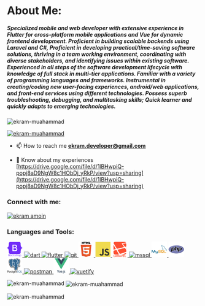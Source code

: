 <h1>About Me:</h1>
<h5>Specialized mobile and web developer with extensive experience in Flutter for cross-platform mobile applications and Vue for dynamic frontend development. Proficient in building scalable backends using Laravel and C#, Proficient in developing practical/time-saving software solutions, thriving in a team working environment, coordinating with diverse stakeholders, and identifying issues within existing software. Experienced in all steps of the software development lifecycle with knowledge of full stack in multi-tier applications. Familiar with a variety of programming languages and frameworks. Instrumental in creating/coding new user-facing experiences, android/web applications, and front-end services using different technologies. Possess superb troubleshooting, debugging, and multitasking skills; Quick learner and quickly adapts to emerging technologies.</h5>

<p align="left"> <img src="https://komarev.com/ghpvc/?username=ekram-muahammad&label=Profile%20views&color=0e75b6&style=flat" alt="ekram-muahammad" /> </p>

<p align="left"> <a href="https://github.com/ryo-ma/github-profile-trophy"><img src="https://github-profile-trophy.vercel.app/?username=ekram-muahammad" alt="ekram-muahammad" /></a> </p>

- 📫 How to reach me **ekram.developer@gmail.com**

- 📄 Know about my experiences [https://drive.google.com/file/d/1lBHwpiQ-popj8aD9NgW8c1HObDj_yRkP/view?usp=sharing](https://drive.google.com/file/d/1lBHwpiQ-popj8aD9NgW8c1HObDj_yRkP/view?usp=sharing)

<h3 align="left">Connect with me:</h3>
<p align="left">
<a href="https://linkedin.com/in/ekram amoin" target="blank"><img align="center" src="https://raw.githubusercontent.com/rahuldkjain/github-profile-readme-generator/master/src/images/icons/Social/linked-in-alt.svg" alt="ekram amoin" height="30" width="40" /></a>
</p>

<h3 align="left">Languages and Tools:</h3>
<p align="left"> <a href="https://getbootstrap.com" target="_blank" rel="noreferrer"> <img src="https://raw.githubusercontent.com/devicons/devicon/master/icons/bootstrap/bootstrap-plain-wordmark.svg" alt="bootstrap" width="40" height="40"/> </a> <a href="https://dart.dev" target="_blank" rel="noreferrer"> <img src="https://www.vectorlogo.zone/logos/dartlang/dartlang-icon.svg" alt="dart" width="40" height="40"/> </a> <a href="https://flutter.dev" target="_blank" rel="noreferrer"> <img src="https://www.vectorlogo.zone/logos/flutterio/flutterio-icon.svg" alt="flutter" width="40" height="40"/> </a> <a href="https://git-scm.com/" target="_blank" rel="noreferrer"> <img src="https://www.vectorlogo.zone/logos/git-scm/git-scm-icon.svg" alt="git" width="40" height="40"/> </a> <a href="https://www.w3.org/html/" target="_blank" rel="noreferrer"> <img src="https://raw.githubusercontent.com/devicons/devicon/master/icons/html5/html5-original-wordmark.svg" alt="html5" width="40" height="40"/> </a> <a href="https://developer.mozilla.org/en-US/docs/Web/JavaScript" target="_blank" rel="noreferrer"> <img src="https://raw.githubusercontent.com/devicons/devicon/master/icons/javascript/javascript-original.svg" alt="javascript" width="40" height="40"/> </a> <a href="https://laravel.com/" target="_blank" rel="noreferrer"> <img src="https://raw.githubusercontent.com/devicons/devicon/master/icons/laravel/laravel-plain-wordmark.svg" alt="laravel" width="40" height="40"/> </a> <a href="https://www.microsoft.com/en-us/sql-server" target="_blank" rel="noreferrer"> <img src="https://www.svgrepo.com/show/303229/microsoft-sql-server-logo.svg" alt="mssql" width="40" height="40"/> </a> <a href="https://www.mysql.com/" target="_blank" rel="noreferrer"> <img src="https://raw.githubusercontent.com/devicons/devicon/master/icons/mysql/mysql-original-wordmark.svg" alt="mysql" width="40" height="40"/> </a> <a href="https://www.php.net" target="_blank" rel="noreferrer"> <img src="https://raw.githubusercontent.com/devicons/devicon/master/icons/php/php-original.svg" alt="php" width="40" height="40"/> </a> <a href="https://www.postgresql.org" target="_blank" rel="noreferrer"> <img src="https://raw.githubusercontent.com/devicons/devicon/master/icons/postgresql/postgresql-original-wordmark.svg" alt="postgresql" width="40" height="40"/> </a> <a href="https://postman.com" target="_blank" rel="noreferrer"> <img src="https://www.vectorlogo.zone/logos/getpostman/getpostman-icon.svg" alt="postman" width="40" height="40"/> </a> <a href="https://vuejs.org/" target="_blank" rel="noreferrer"> <img src="https://raw.githubusercontent.com/devicons/devicon/master/icons/vuejs/vuejs-original-wordmark.svg" alt="vuejs" width="40" height="40"/> </a> <a href="https://vuetifyjs.com/en/" target="_blank" rel="noreferrer"> <img src="https://bestofjs.org/logos/vuetify.svg" alt="vuetify" width="40" height="40"/> </a> </p>

<p><img align="left" src="https://github-readme-stats.vercel.app/api/top-langs?username=ekram-muahammad&show_icons=true&locale=en&layout=compact" alt="ekram-muahammad" /></p>

<p>&nbsp;<img align="center" src="https://github-readme-stats.vercel.app/api?username=ekram-muahammad&show_icons=true&locale=en" alt="ekram-muahammad" /></p>

<p><img align="center" src="https://github-readme-streak-stats.herokuapp.com/?user=ekram-muahammad&" alt="ekram-muahammad" /></p>
